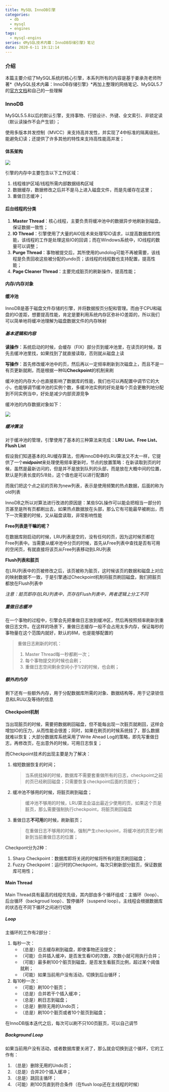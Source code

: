 ```yaml
---
title: MySQL InnoDB引擎
categories:
  - db
  - mysql
  - engines
tags:
  - mysql-engins
series: 《MySQL技术内幕：InnoDB存储引擎》笔记
date: 2020-6-11 19:12:14
---
```




### 介绍

本篇主要介绍了MySQL系统的核心引擎，本系列所有的内容是基于姜承尧老师所著*《MySQL技术内幕：InnoDB存储引擎》*再加上整理的网络笔记、MySQL5.7的[官方文档](https://dev.mysql.com/doc/refman/5.7/en/)和自己的一些理解

### InnoDB

MySQL5.5.8以后的默认引擎，支持事物、行锁设计、外键、全文索引、非锁定读（默认读操作不会产生锁）；

使用多版本并发控制（MVCC）来支持高并发性，并实现了4中标准的隔离级别，能避免幻读；还提供了许多其他的特性来支持高性能高并发；

#### 体系架构

![](https://image.youyinnn.top/20200611211157.png)

引擎的内存中主要包含以下工作区域：

1. 线程维护区域/线程所需内部数据结构区域
2. 数据缓存，数据修改之后并不是马上进入磁盘文件，而是先缓存在这里；
3. 重做日志缓冲；

#### 后台线程的分类

1. **Master Thread**：核心线程，主要负责将缓冲池中的数据异步地刷新到磁盘，保证数据一致性；
2. **IO Thread**：引擎使用了大量的AIO技术来处理写IO请求，以提高数据库的性能，该线程的工作是处理这些IO的回调；而在Windows系统中，IO线程的数量可以调整；
3. **Purge Thread**：事物被提交后，其所使用的undolog可能不再被需要，该线程是负责回收这些被分配的undo页；该线程的线程数也支持配置，提高性能；
4. **Page Cleaner Thread**：主要完成脏页的刷新操作，提高性能；

#### 内存/内存对象

#### 缓冲池

InnoDB是基于磁盘文件存储的引擎，并将数据按页分配和管理。而由于CPU和磁盘的IO差距，想要提高性能，肯定是要利用系统内存区弥补IO差距的，所以我们可以简单地将缓冲池理解为磁盘数据文件的内存映射

##### 基本逻辑和内容

**读操作**：系统启动的时候，会缓存（FIX）部分页到缓冲池里，在读页的时候，首先去缓冲池里找，如果找到了就直接读取，否则就从磁盘上读

**写操作**：首先修改缓冲池中的页，然后再以一定频率刷新到次磁盘上，而且不是一有页更新就刷，而是根据一种叫**Checkpoint**的机制来刷

缓冲池的内存大小也直接影响了数据库的性能，我们也可以再配置中调节它的大小，也能够调节缓冲池的实例个数，多缓冲池实例的好处是每个页会更散列地分配到不同实例当中，好处是减少内部资源竞争

缓冲池的内存数据对象如下：

![](https://image.youyinnn.top/20200611215932.png)

##### 缓冲算法

对于缓冲池的管理，引擎使用了基本的三种算法来完成：**LRU List、Free List、Flush List**

假设我们知道基本的LRU缓存算法，但再InnoDB中的LRU算法又不太一样，它提供了一个***midpoint***来处理使用频率更新时，节点的放置策略：在新读取到页的时候，虽然是最新访问的，但是并不是放到队列的头部，而是放在大概中间的位置，默认是列表长度的5/8处，这个值也是可以进行配置的

而我们把这个点之前的页称为new列表，表示是使用频繁的热点数据，后面的称为old列表

InnoDB之所以对算法进行改进的原因是：某些SQL操作可以能会把相当一部分的页甚至是所有页都刷出去，如果热点数据放在头部，那么它有可能最早被刷出，而下一次需要的时候，又从磁盘读取，非常影响性能

**Free列表是干嘛的呢？**

在数据库刚启动的时候，LRU列表是空的，没有任何的页，因为这时候页都在Free列表中。当需要从缓冲池中分页的时候，首先从Free列表中查找是否有可用的空闲页，有就直接将该页从Free列表移动到LRU列表

**Flush列表和脏页**

在LRU列表中的页被修改之后，该页被称为脏页，这时候该页的数据和磁盘上对应的映射数据不一致，于是引擎通过Checkpoint机制将脏页刷回磁盘，我们把脏页都放在Flush列表中

*注意：脏页即存在LRU列表中，页存在Flush列表中，两者逻辑上分工不同*

##### 重做日志缓冲

在一个事物的过程中，引擎会先把重做日志放到缓冲区，然后再按照频率刷新到重做日志文件。在这样的场景下，重做日志缓存一般不会占用太多内存，保证每秒的事物量在这个范围内就好，默认的8M，也是能够配置的

> 重做日志刷新的时机：
>
> 1. Master Thread每一秒都刷一次；
> 2. 每个事物提交的时候也会刷；
> 3. 重做日志空间剩余空间小于1/2的时候，也会刷；

##### 额外的内存

剩下还有一些额外内存，用于分配数据库所需的对象、数据结构等，用于记录锁信息和LRU以及等待的信息

#### Checkpoint机制

 当出现脏页的时候，需要把数据刷回磁盘，但不能每出现一次脏页就刷回，这样会增加IO的压力，从而性能会很差；同时，如果在刷页的时候系统挂了，那么数据就难以恢复；大部分数据库系统采用了Write Ahead Log的策略，即先写重做日志，再修改页，在出意外的时候，可用日志恢复；

而Checkpoint技术的出现主要是为了解决：

1. 缩短数据恢复的时间；

   > 当系统挂掉的时候，数据库不需要套重做所有的日志，checkpoint之前的页已经刷回磁盘；只需要恢复checkpoint后面的页就行；

2. 缓冲池不够用的时候，将脏页刷到磁盘；

   > 缓冲池不够用的时候，LRU算法会溢出最近少使用的页，如果这个页是脏页，那么需要强制执行checkpoint，将脏页刷回磁盘

3. 重做日志**不可用**的时候，刷新脏页；

   > 在重做日志不够用的时候，强制产生checkpoint，将缓冲池的页至少刷新到当前重做日志的位置；

Checkpont分为2种：

1. Sharp Checkpoint：数据库即将关闭的时候将所有的脏页刷回磁盘；
2. Fuzzy Checkpoint：运行时的Checkpoint，每次只刷新部分脏页，保证数据库可用性；

#### Main Thread

Main Thread具有最高的线程优先级，其内部由多个循环组成：主循环（loop）、后台循环（backgroud loop）、暂停循环（suspend loop）。主线程会根据数据库的状态在不同下循环之间进行切换

##### Loop

主循环的工作有2部分：

1. 每秒一次：
   - （总是）日志缓存刷到磁盘，即使事物还没提交；
   - （可能）合并插入缓冲，是否发生看IO的次数，次数小就可用执行合并；
   - （可能）最多刷100个脏页到磁盘，是否发生看脏页比例，超过某个阈值就刷；
   - （可能）如果当前用户没有活动，切换到后台循环；
2. 每10秒一次：
   - （可能）刷100个脏页；
   - （总是）合并若干个插入缓冲；
   - （总是）刷日志到磁盘；
   - （总是）删除无用的Undo页；
   - （总是）刷100个脏页或者10个脏页到磁盘；

在InnoDB版本迭代之后，每次可以刷不只100页脏页，可以自己调节

##### Background Loop

如果当前用户没有活动，或者数据库要关闭了，那么就会切换到这个循环，它的工作有：

1. （总是）删除无用的Undo页；
2. （总是）合并20个插入缓冲；
3. （总是）跳回主循环；
4. （可能）刷100页直到符合条件（在flush loop还在主线程的时候）

